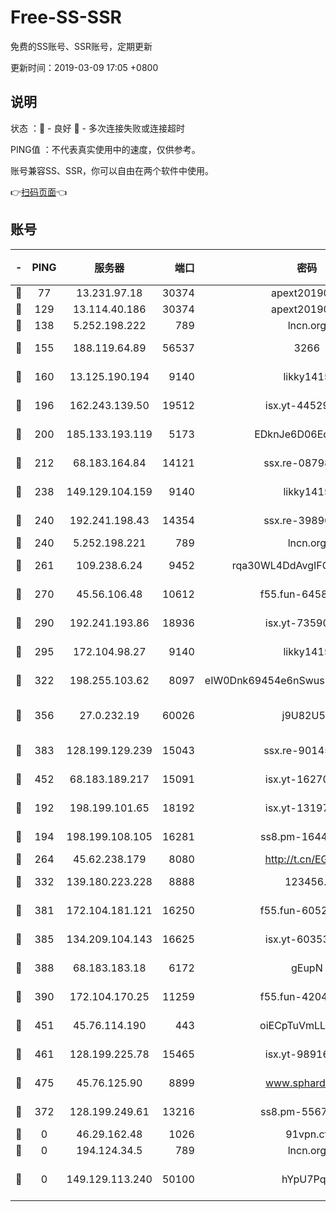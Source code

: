 # Free-SS-SSR

免费的SS账号、SSR账号，定期更新

更新时间：2019-03-09 17:05 +0800

## 说明

状态     ：🙂 - 良好 🙁 - 多次连接失败或连接超时

PING值   ：不代表真实使用中的速度，仅供参考。

账号兼容SS、SSR，你可以自由在两个软件中使用。

👉[扫码页面](https://liesauer.github.io/Free-SS-SSR/)👈

## 账号

|-|PING|服务器|端口|密码|加密方式|区域|
|:----:|:----:|:-----:|-----:|:----:|:----:|:----:|
|🙂|77|13.231.97.18|30374|apext2019006|chacha20|JP|
|🙂|129|13.114.40.186|30374|apext2019006|chacha20|JP|
|🙂|138|5.252.198.222|789|lncn.org|rc4|JP|
|🙂|155|188.119.64.89|56537|3266|aes-256-cfb|RU|
|🙂|160|13.125.190.194|9140|likky1415|aes-256-cfb|KR|
|🙂|196|162.243.139.50|19512|isx.yt-44529033|aes-256-cfb|US|
|🙂|200|185.133.193.119|5173|EDknJe6D06EoWDaw|aes-256-cfb|US|
|🙂|212|68.183.164.84|14121|ssx.re-08798532|aes-256-cfb|US|
|🙂|238|149.129.104.159|9140|likky1415|aes-256-cfb|HK|
|🙂|240|192.241.198.43|14354|ssx.re-39890928|aes-256-cfb|US|
|🙂|240|5.252.198.221|789|lncn.org|rc4|JP|
|🙂|261|109.238.6.24|9452|rqa30WL4DdAvgIFG6Fs3znzTa|aes-256-cfb|FR|
|🙂|270|45.56.106.48|10612|f55.fun-64589896|aes-256-cfb|US|
|🙂|290|192.241.193.86|18936|isx.yt-73590604|aes-256-cfb|US|
|🙂|295|172.104.98.27|9140|likky1415|aes-256-cfb|JP|
|🙂|322|198.255.103.62|8097|eIW0Dnk69454e6nSwuspv9DmS201tQ0D|aes-256-cfb|US|
|🙂|356|27.0.232.19|60026|j9U82U53|xchacha20-ietf-poly1305|HK|
|🙂|383|128.199.129.239|15043|ssx.re-90145135|aes-256-cfb|SG|
|🙂|452|68.183.189.217|15091|isx.yt-16270564|aes-256-cfb|SG|
|🙂|192|198.199.101.65|18192|isx.yt-13197237|aes-256-cfb|US|
|🙂|194|198.199.108.105|16281|ss8.pm-16442096|aes-256-cfb|US|
|🙂|264|45.62.238.179|8080|http://t.cn/EGJIyrl|rc4-md5|CA|
|🙂|332|139.180.223.228|8888|123456..|aes-256-cfb|JP|
|🙂|381|172.104.181.121|16250|f55.fun-60522964|aes-256-cfb|SG|
|🙂|385|134.209.104.143|16625|isx.yt-60353704|aes-256-cfb|SG|
|🙂|388|68.183.183.18|6172|gEupN|aes-256-cfb|SG|
|🙂|390|172.104.170.25|11259|f55.fun-42045141|aes-256-cfb|SG|
|🙂|451|45.76.114.190|443|oiECpTuVmLLxk4Ts|aes-256-cfb|AU|
|🙂|461|128.199.225.78|15465|isx.yt-98916705|aes-256-cfb|SG|
|🙂|475|45.76.125.90|8899|www.sphard.com|aes-256-cfb|AU|
|🙁|372|128.199.249.61|13216|ss8.pm-55672488|aes-256-cfb|SG|
|🙁|0|46.29.162.48|1026|91vpn.cf|rc4-md5|RU|
|🙁|0|194.124.34.5|789|lncn.org|rc4|JP|
|🙁|0|149.129.113.240|50100|hYpU7PqP|chacha20-ietf-poly1305|CN|

